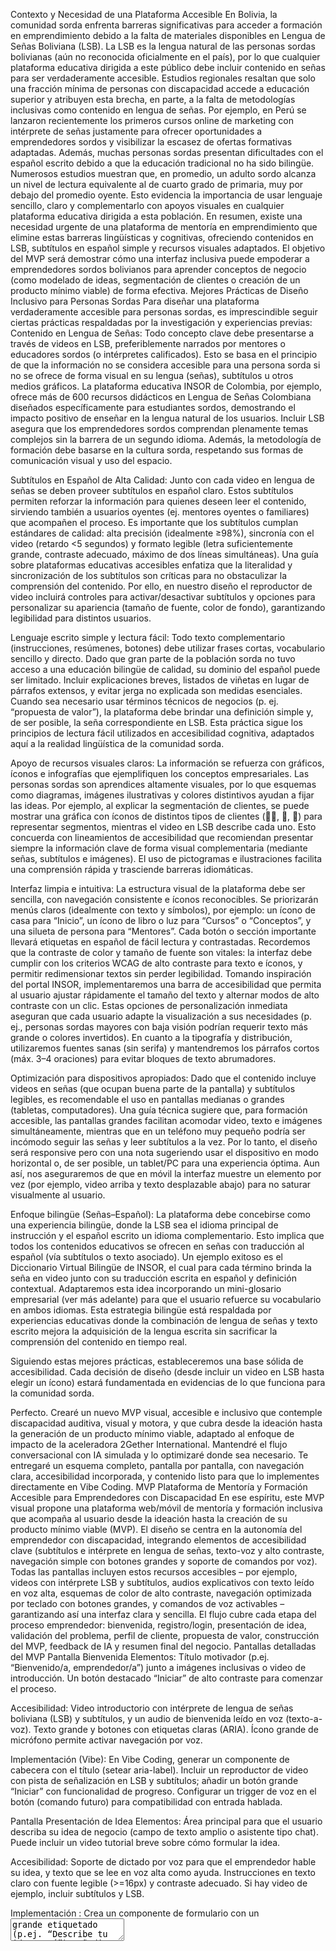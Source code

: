 Contexto y Necesidad de una Plataforma Accesible
En Bolivia, la comunidad sorda enfrenta barreras significativas para acceder a formación en emprendimiento debido a la falta de materiales disponibles en Lengua de Señas Boliviana (LSB). La LSB es la lengua natural de las personas sordas bolivianas (aún no reconocida oficialmente en el país), por lo que cualquier plataforma educativa dirigida a este público debe incluir contenido en señas para ser verdaderamente accesible. Estudios regionales resaltan que solo una fracción mínima de personas con discapacidad accede a educación superior y atribuyen esta brecha, en parte, a la falta de metodologías inclusivas como contenido en lengua de señas. Por ejemplo, en Perú se lanzaron recientemente los primeros cursos online de marketing con intérprete de señas justamente para ofrecer oportunidades a emprendedores sordos y visibilizar la escasez de ofertas formativas adaptadas.
Además, muchas personas sordas presentan dificultades con el español escrito debido a que la educación tradicional no ha sido bilingüe. Numerosos estudios muestran que, en promedio, un adulto sordo alcanza un nivel de lectura equivalente al de cuarto grado de primaria, muy por debajo del promedio oyente. Esto evidencia la importancia de usar lenguaje sencillo, claro y complementarlo con apoyos visuales en cualquier plataforma educativa dirigida a esta población. En resumen, existe una necesidad urgente de una plataforma de mentoría en emprendimiento que elimine estas barreras lingüísticas y cognitivas, ofreciendo contenidos en LSB, subtítulos en español simple y recursos visuales adaptados. El objetivo del MVP será demostrar cómo una interfaz inclusiva puede empoderar a emprendedores sordos bolivianos para aprender conceptos de negocio (como modelado de ideas, segmentación de clientes o creación de un producto mínimo viable) de forma efectiva.
Mejores Prácticas de Diseño Inclusivo para Personas Sordas
Para diseñar una plataforma verdaderamente accesible para personas sordas, es imprescindible seguir ciertas prácticas respaldadas por la investigación y experiencias previas:
Contenido en Lengua de Señas: Todo concepto clave debe presentarse a través de videos en LSB, preferiblemente narrados por mentores o educadores sordos (o intérpretes calificados). Esto se basa en el principio de que la información no se considera accesible para una persona sorda si no se ofrece de forma visual en su lengua (señas), subtítulos u otros medios gráficos. La plataforma educativa INSOR de Colombia, por ejemplo, ofrece más de 600 recursos didácticos en Lengua de Señas Colombiana diseñados específicamente para estudiantes sordos, demostrando el impacto positivo de enseñar en la lengua natural de los usuarios. Incluir LSB asegura que los emprendedores sordos comprendan plenamente temas complejos sin la barrera de un segundo idioma. Además, la metodología de formación debe basarse en la cultura sorda, respetando sus formas de comunicación visual y uso del espacio.


Subtítulos en Español de Alta Calidad: Junto con cada video en lengua de señas se deben proveer subtítulos en español claro. Estos subtítulos permiten reforzar la información para quienes deseen leer el contenido, sirviendo también a usuarios oyentes (ej. mentores oyentes o familiares) que acompañen el proceso. Es importante que los subtítulos cumplan estándares de calidad: alta precisión (idealmente ≥98%), sincronía con el video (retardo <5 segundos) y formato legible (letra suficientemente grande, contraste adecuado, máximo de dos líneas simultáneas). Una guía sobre plataformas educativas accesibles enfatiza que la literalidad y sincronización de los subtítulos son críticas para no obstaculizar la comprensión del contenido. Por ello, en nuestro diseño el reproductor de video incluirá controles para activar/desactivar subtítulos y opciones para personalizar su apariencia (tamaño de fuente, color de fondo), garantizando legibilidad para distintos usuarios.


Lenguaje escrito simple y lectura fácil: Todo texto complementario (instrucciones, resúmenes, botones) debe utilizar frases cortas, vocabulario sencillo y directo. Dado que gran parte de la población sorda no tuvo acceso a una educación bilingüe de calidad, su dominio del español puede ser limitado. Incluir explicaciones breves, listados de viñetas en lugar de párrafos extensos, y evitar jerga no explicada son medidas esenciales. Cuando sea necesario usar términos técnicos de negocios (p. ej. “propuesta de valor”), la plataforma debe brindar una definición simple y, de ser posible, la seña correspondiente en LSB. Esta práctica sigue los principios de lectura fácil utilizados en accesibilidad cognitiva, adaptados aquí a la realidad lingüística de la comunidad sorda.


Apoyo de recursos visuales claros: La información se refuerza con gráficos, íconos e infografías que ejemplifiquen los conceptos empresariales. Las personas sordas son aprendices altamente visuales, por lo que esquemas como diagramas, imágenes ilustrativas y colores distintivos ayudan a fijar las ideas. Por ejemplo, al explicar la segmentación de clientes, se puede mostrar una gráfica con íconos de distintos tipos de clientes (👨‍💼, 🧒, 🏫) para representar segmentos, mientras el video en LSB describe cada uno. Esto concuerda con lineamientos de accesibilidad que recomiendan presentar siempre la información clave de forma visual complementaria (mediante señas, subtítulos e imágenes). El uso de pictogramas e ilustraciones facilita una comprensión rápida y trasciende barreras idiomáticas.


Interfaz limpia e intuitiva: La estructura visual de la plataforma debe ser sencilla, con navegación consistente e íconos reconocibles. Se priorizarán menús claros (idealmente con texto y símbolos), por ejemplo: un ícono de casa para “Inicio”, un ícono de libro o luz para “Cursos” o “Conceptos”, y una silueta de persona para “Mentores”. Cada botón o sección importante llevará etiquetas en español de fácil lectura y contrastadas. Recordemos que la contraste de color y tamaño de fuente son vitales: la interfaz debe cumplir con los criterios WCAG de alto contraste para texto e íconos, y permitir redimensionar textos sin perder legibilidad. Tomando inspiración del portal INSOR, implementaremos una barra de accesibilidad que permita al usuario ajustar rápidamente el tamaño del texto y alternar modos de alto contraste con un clic. Estas opciones de personalización inmediata aseguran que cada usuario adapte la visualización a sus necesidades (p. ej., personas sordas mayores con baja visión podrían requerir texto más grande o colores invertidos). En cuanto a la tipografía y distribución, utilizaremos fuentes sanas (sin serifa) y mantendremos los párrafos cortos (máx. 3–4 oraciones) para evitar bloques de texto abrumadores.


Optimización para dispositivos apropiados: Dado que el contenido incluye videos en señas (que ocupan buena parte de la pantalla) y subtítulos legibles, es recomendable el uso en pantallas medianas o grandes (tabletas, computadores). Una guía técnica sugiere que, para formación accesible, las pantallas grandes facilitan acomodar video, texto e imágenes simultáneamente, mientras que en un teléfono muy pequeño podría ser incómodo seguir las señas y leer subtítulos a la vez. Por lo tanto, el diseño será responsive pero con una nota sugeriendo usar el dispositivo en modo horizontal o, de ser posible, un tablet/PC para una experiencia óptima. Aun así, nos aseguraremos de que en móvil la interfaz muestre un elemento por vez (por ejemplo, video arriba y texto desplazable abajo) para no saturar visualmente al usuario.


Enfoque bilingüe (Señas–Español): La plataforma debe concebirse como una experiencia bilingüe, donde la LSB sea el idioma principal de instrucción y el español escrito un idioma complementario. Esto implica que todos los contenidos educativos se ofrecen en señas con traducción al español (vía subtítulos o texto asociado). Un ejemplo exitoso es el Diccionario Virtual Bilingüe de INSOR, el cual para cada término brinda la seña en video junto con su traducción escrita en español y definición contextual. Adaptaremos esta idea incorporando un mini-glosario empresarial (ver más adelante) para que el usuario refuerce su vocabulario en ambos idiomas. Esta estrategia bilingüe está respaldada por experiencias educativas donde la combinación de lengua de señas y texto escrito mejora la adquisición de la lengua escrita sin sacrificar la comprensión del contenido en tiempo real.


Siguiendo estas mejores prácticas, estableceremos una base sólida de accesibilidad. Cada decisión de diseño (desde incluir un video en LSB hasta elegir un ícono) estará fundamentada en evidencias de lo que funciona para la comunidad sorda. 

Perfecto. Crearé un nuevo MVP visual, accesible e inclusivo que contemple discapacidad auditiva, visual y motora, y que cubra desde la ideación hasta la generación de un producto mínimo viable, adaptado al enfoque de impacto de la aceleradora 2Gether International. Mantendré el flujo conversacional con IA simulada y lo optimizaré donde sea necesario. Te entregaré un esquema completo, pantalla por pantalla, con navegación clara, accesibilidad incorporada, y contenido listo para que lo implementes directamente en Vibe Coding.
MVP Plataforma de Mentoría y Formación Accesible para Emprendedores con Discapacidad
En ese espíritu, este MVP visual propone una plataforma web/móvil de mentoría y formación inclusiva que acompaña al usuario desde la ideación hasta la creación de su producto mínimo viable (MVP). El diseño se centra en la autonomía del emprendedor con discapacidad, integrando elementos de accesibilidad clave (subtítulos e intérprete en lengua de señas, texto-voz y alto contraste, navegación simple con botones grandes y soporte de comandos por voz). Todas las pantallas incluyen estos recursos accesibles – por ejemplo, videos con intérprete LSB y subtítulos, audios explicativos con texto leído en voz alta, esquemas de color de alto contraste, navegación optimizada por teclado con botones grandes, y comandos de voz activables – garantizando así una interfaz clara y sencilla. El flujo cubre cada etapa del proceso emprendedor: bienvenida, registro/login, presentación de idea, validación del problema, perfil de cliente, propuesta de valor, construcción del MVP, feedback de IA y resumen final del negocio.
Pantallas detalladas del MVP
Pantalla Bienvenida
Elementos: Título motivador (p.ej. “Bienvenido/a, emprendedor/a”) junto a imágenes inclusivas o video de introducción. Un botón destacado “Iniciar” de alto contraste para comenzar el proceso.


Accesibilidad: Video introductorio con intérprete de lengua de señas boliviana (LSB) y subtítulos, y un audio de bienvenida leído en voz (texto-a-voz). Texto grande y botones con etiquetas claras (ARIA). Ícono grande de micrófono permite activar navegación por voz.


Implementación (Vibe): En Vibe Coding, generar un componente de cabecera con el título (setear aria-label). Incluir un reproductor de video con pista de señalización en LSB y subtítulos; añadir un botón grande “Iniciar” con funcionalidad de progreso. Configurar un trigger de voz en el botón (comando futuro) para compatibilidad con entrada hablada.


Pantalla Presentación de Idea
Elementos: Área principal para que el usuario describa su idea de negocio (campo de texto amplio o asistente tipo chat). Puede incluir un video tutorial breve sobre cómo formular la idea.


Accesibilidad: Soporte de dictado por voz para que el emprendedor hable su idea, y texto que se lee en voz alta como ayuda. Instrucciones en texto claro con fuente legible (>=16px) y contraste adecuado. Si hay video de ejemplo, incluir subtítulos y LSB.


Implementación : Crea un componente de formulario con un <textarea> grande etiquetado (p.ej. “Describe tu idea aquí”). Añadir un botón de micrófono que active el dictado de voz. Generar un prompt que diga: “Pantalla de presentación de idea con guía por texto y voz, espacio grande para escribir y botón de grabación de voz”.


Pantalla Validación del Problema
Elementos: Serie de preguntas (o chat simulado) que guían al usuario a identificar y validar el problema central. Ejemplos de problemas comunes y campos para describir el propio.


Accesibilidad: La interacción tipo chat incluye lectura en voz de cada pregunta. Si se usa video explicativo, va con subtítulos y LSB. Las opciones de respuesta son botones grandes y con texto claro, fáciles de seleccionar.


Implementación: Genera un componente de diálogo donde la “IA mentora” pregunta: “¿Qué problema quieres resolver con tu idea?”. Mostrar cada mensaje de la IA en burbuja de chat con opción de reproducirlo en audio. Configurar botones de respuesta o campos de texto ampliados para que el usuario ingrese la descripción del problema.


Pantalla Perfil del Cliente
Elementos: Formulario o asistente para definir el cliente ideal (edad, ocupación, intereses, necesidades). Tal vez una plantilla visual de “buyer persona” con ilustraciones.


Accesibilidad: Todas las preguntas y opciones son leídas en voz alta. Las imágenes de ejemplo tienen texto alternativo. Campos de entrada con etiquetas claras y botones de selección grandes. Compatible con lectores de pantalla.


Implementación: Utiliza campos de formulario múltiples (p.ej. listas desplegables para rango de edad, casillas de intereses) con descripciones. “Crea pantalla de perfil de cliente con campos accesibles y ejemplos visuales”. Incluir botón de ayuda auditiva y fomentar el dictado por voz para completar campos.


Pantalla Propuesta de Valor
Elementos: Lienzo o plantilla para definir la propuesta de valor: qué ofrece el producto, cómo lo percibe el cliente y qué beneficios clave entrega. Secciones como “Problema resuelto”, “Solución ofrecida” y “Ventaja competitiva”.


Accesibilidad: Texto de guía en cada sección leído automáticamente. Colores con alto contraste entre fondos y texto. Iconos o imágenes acompañantes con descripciones auditivas y alt text. Ejemplos ilustrativos con subtítulos/LS si son videos.


Implementación: genera un diagrama interactivo (p.ej. mapa de propuesta de valor) con cuadros editables. “Diseña un canvas de propuesta de valor accesible, con campos grandes para texto y ayudas de voz”. Agregar funcionalidad para que la IA sugiera frases modelo tras cada entrada.


Pantalla Construcción del MVP
Elementos: Editor visual donde el usuario arma el prototipo mínimo: arrastrar componentes (botones, textos, imágenes) o seleccionar funcionalidades básicas de un menú. Representación esquemática del producto.


Accesibilidad: Cada componente arrastrable es lo suficientemente grande para tocar y tiene etiqueta audible. Las instrucciones se reproducen en voz. Diseño de alto contraste para distinguir áreas de acción.


Implementación: Crear un lienzo de prototipado con elementos predefinidos (ej. botón, campo de texto). “Construye una pantalla de prototipo MVP con componentes arrastrables accesibles”. Incluir parámetros para definir tamaño de hit area grande y comandos por voz para nombrar componentes.


Pantalla Retroalimentación de IA
Elementos: Chat interactivo donde la IA mentora responde a la información ingresada, ofreciendo feedback, sugerencias y próximas acciones en texto tipo conversación. Ej.: “¡Bien hecho! Ahora define tu plan de ventas”.


Accesibilidad: Cada mensaje de la IA puede escucharse en audio. Además, incluir subtítulos para cualquier componente audiovisual y una ventana emergente con intérprete LSB si es un video. El usuario puede escribir o usar comando de voz para responder.


Implementación: Utiliza un componente de chat (burbuja de diálogo). Programar respuestas predefinidas de la IA tras cada paso. “Simula asistente IA que da feedback paso a paso, con texto leído en voz alta”. Asegurar que cada burbuja de IA tenga asociado un botón de reproducción de audio.


Pantalla Resumen Visual del Negocio
Elementos: Vista final con un resumen gráfico del plan: idea principal, cliente clave, propuesta de valor y próximos pasos. Puede incluir gráficos simples o íconos y un párrafo breve.


Accesibilidad: Textos resumen en fuente grande y clara, con contraste alto. Botón de “Escuchar Resumen” que reproduce por voz el contenido completo. Cada gráfico tiene texto alternativo; posibilidad de descargar un PDF accesible.


Implementación: diseñar una página con secciones tipo “tarjetas” para cada elemento clave. “Genera pantalla de resumen de negocio, con secciones contrastadas y botón de audio para narrar el resumen”. Incluir etiquetas visibles y enlaces grandes.


Recursos Didácticos Accesibles (Extra)
Videos y audios de ayuda: En cada módulo existe un botón de “Ayuda” que abre un video tutorial subtitulado y con intérprete LSB, explicando la etapa actual. Estos videos cumplen WCAG 2.2 (subtítulos y transcripciones obligatorias para contenidos en LS). También hay grabaciones de audio que explican cada función para acompañar al usuario.


Navegación homogénea: En todo el flujo, cada botón e ícono está identificado con una etiqueta clara (p.ej. aria-label) que comunica su funcionalidad. La plataforma permite moverse fluidamente entre pantallas usando teclado y comandos de voz.


Propósito del MVP: Se incluye en la pantalla inicial un texto introductorio explicando el objetivo de la aplicación: empoderar emprendedores con discapacidad para que desarrollen su idea de negocio de manera autónoma y accesible, alineado con los criterios de 2Gether International.


Cada pantalla y componente esta diseñado pensando en la inclusión: se prioriza la usabilidad, la autonomía del usuario y la eliminación de barreras.
Contexto y Necesidad de una Plataforma Accesible
En Bolivia, la comunidad sorda enfrenta barreras significativas para acceder a formación en emprendimiento debido a la falta de materiales disponibles en Lengua de Señas Boliviana (LSB). La LSB es la lengua natural de las personas sordas bolivianas (aún no reconocida oficialmente en el país), por lo que cualquier plataforma educativa dirigida a este público debe incluir contenido en señas para ser verdaderamente accesible. Estudios regionales resaltan que solo una fracción mínima de personas con discapacidad accede a educación superior y atribuyen esta brecha, en parte, a la falta de metodologías inclusivas como contenido en lengua de señas. Por ejemplo, en Perú se lanzaron recientemente los primeros cursos online de marketing con intérprete de señas justamente para ofrecer oportunidades a emprendedores sordos y visibilizar la escasez de ofertas formativas adaptadas.
Además, muchas personas sordas presentan dificultades con el español escrito debido a que la educación tradicional no ha sido bilingüe. Numerosos estudios muestran que, en promedio, un adulto sordo alcanza un nivel de lectura equivalente al de cuarto grado de primaria, muy por debajo del promedio oyente. Esto evidencia la importancia de usar lenguaje sencillo, claro y complementarlo con apoyos visuales en cualquier plataforma educativa dirigida a esta población. En resumen, existe una necesidad urgente de una plataforma de mentoría en emprendimiento que elimine estas barreras lingüísticas y cognitivas, ofreciendo contenidos en LSB, subtítulos en español simple y recursos visuales adaptados. El objetivo del MVP será demostrar cómo una interfaz inclusiva puede empoderar a emprendedores sordos bolivianos para aprender conceptos de negocio (como modelado de ideas, segmentación de clientes o creación de un producto mínimo viable) de forma efectiva.
Mejores Prácticas de Diseño Inclusivo para Personas Sordas
Para diseñar una plataforma verdaderamente accesible para personas sordas, es imprescindible seguir ciertas prácticas respaldadas por la investigación y experiencias previas:
Contenido en Lengua de Señas: Todo concepto clave debe presentarse a través de videos en LSB, preferiblemente narrados por mentores o educadores sordos (o intérpretes calificados). Esto se basa en el principio de que la información no se considera accesible para una persona sorda si no se ofrece de forma visual en su lengua (señas), subtítulos u otros medios gráficos. La plataforma educativa INSOR de Colombia, por ejemplo, ofrece más de 600 recursos didácticos en Lengua de Señas Colombiana diseñados específicamente para estudiantes sordos, demostrando el impacto positivo de enseñar en la lengua natural de los usuarios. Incluir LSB asegura que los emprendedores sordos comprendan plenamente temas complejos sin la barrera de un segundo idioma. Además, la metodología de formación debe basarse en la cultura sorda, respetando sus formas de comunicación visual y uso del espacio.


Subtítulos en Español de Alta Calidad: Junto con cada video en lengua de señas se deben proveer subtítulos en español claro. Estos subtítulos permiten reforzar la información para quienes deseen leer el contenido, sirviendo también a usuarios oyentes (ej. mentores oyentes o familiares) que acompañen el proceso. Es importante que los subtítulos cumplan estándares de calidad: alta precisión (idealmente ≥98%), sincronía con el video (retardo <5 segundos) y formato legible (letra suficientemente grande, contraste adecuado, máximo de dos líneas simultáneas). Una guía sobre plataformas educativas accesibles enfatiza que la literalidad y sincronización de los subtítulos son críticas para no obstaculizar la comprensión del contenido. Por ello, en nuestro diseño el reproductor de video incluirá controles para activar/desactivar subtítulos y opciones para personalizar su apariencia (tamaño de fuente, color de fondo), garantizando legibilidad para distintos usuarios.


Lenguaje escrito simple y lectura fácil: Todo texto complementario (instrucciones, resúmenes, botones) debe utilizar frases cortas, vocabulario sencillo y directo. Dado que gran parte de la población sorda no tuvo acceso a una educación bilingüe de calidad, su dominio del español puede ser limitado. Incluir explicaciones breves, listados de viñetas en lugar de párrafos extensos, y evitar jerga no explicada son medidas esenciales. Cuando sea necesario usar términos técnicos de negocios (p. ej. “propuesta de valor”), la plataforma debe brindar una definición simple y, de ser posible, la seña correspondiente en LSB. Esta práctica sigue los principios de lectura fácil utilizados en accesibilidad cognitiva, adaptados aquí a la realidad lingüística de la comunidad sorda.


Apoyo de recursos visuales claros: La información se refuerza con gráficos, íconos e infografías que ejemplifiquen los conceptos empresariales. Las personas sordas son aprendices altamente visuales, por lo que esquemas como diagramas, imágenes ilustrativas y colores distintivos ayudan a fijar las ideas. Por ejemplo, al explicar la segmentación de clientes, se puede mostrar una gráfica con íconos de distintos tipos de clientes (👨‍💼, 🧒, 🏫) para representar segmentos, mientras el video en LSB describe cada uno. Esto concuerda con lineamientos de accesibilidad que recomiendan presentar siempre la información clave de forma visual complementaria (mediante señas, subtítulos e imágenes). El uso de pictogramas e ilustraciones facilita una comprensión rápida y trasciende barreras idiomáticas.


Interfaz limpia e intuitiva: La estructura visual de la plataforma debe ser sencilla, con navegación consistente e íconos reconocibles. Se priorizarán menús claros (idealmente con texto y símbolos), por ejemplo: un ícono de casa para “Inicio”, un ícono de libro o luz para “Cursos” o “Conceptos”, y una silueta de persona para “Mentores”. Cada botón o sección importante llevará etiquetas en español de fácil lectura y contrastadas. Recordemos que la contraste de color y tamaño de fuente son vitales: la interfaz debe cumplir con los criterios WCAG de alto contraste para texto e íconos, y permitir redimensionar textos sin perder legibilidad. Tomando inspiración del portal INSOR, implementaremos una barra de accesibilidad que permita al usuario ajustar rápidamente el tamaño del texto y alternar modos de alto contraste con un clic. Estas opciones de personalización inmediata aseguran que cada usuario adapte la visualización a sus necesidades (p. ej., personas sordas mayores con baja visión podrían requerir texto más grande o colores invertidos). En cuanto a la tipografía y distribución, utilizaremos fuentes sanas (sin serifa) y mantendremos los párrafos cortos (máx. 3–4 oraciones) para evitar bloques de texto abrumadores.


Optimización para dispositivos apropiados: Dado que el contenido incluye videos en señas (que ocupan buena parte de la pantalla) y subtítulos legibles, es recomendable el uso en pantallas medianas o grandes (tabletas, computadores). Una guía técnica sugiere que, para formación accesible, las pantallas grandes facilitan acomodar video, texto e imágenes simultáneamente, mientras que en un teléfono muy pequeño podría ser incómodo seguir las señas y leer subtítulos a la vez. Por lo tanto, el diseño será responsive pero con una nota sugeriendo usar el dispositivo en modo horizontal o, de ser posible, un tablet/PC para una experiencia óptima. Aun así, nos aseguraremos de que en móvil la interfaz muestre un elemento por vez (por ejemplo, video arriba y texto desplazable abajo) para no saturar visualmente al usuario.


Enfoque bilingüe (Señas–Español): La plataforma debe concebirse como una experiencia bilingüe, donde la LSB sea el idioma principal de instrucción y el español escrito un idioma complementario. Esto implica que todos los contenidos educativos se ofrecen en señas con traducción al español (vía subtítulos o texto asociado). Un ejemplo exitoso es el Diccionario Virtual Bilingüe de INSOR, el cual para cada término brinda la seña en video junto con su traducción escrita en español y definición contextual. Adaptaremos esta idea incorporando un mini-glosario empresarial (ver más adelante) para que el usuario refuerce su vocabulario en ambos idiomas. Esta estrategia bilingüe está respaldada por experiencias educativas donde la combinación de lengua de señas y texto escrito mejora la adquisición de la lengua escrita sin sacrificar la comprensión del contenido en tiempo real.


Siguiendo estas mejores prácticas, estableceremos una base sólida de accesibilidad. Cada decisión de diseño (desde incluir un video en LSB hasta elegir un ícono) estará fundamentada en evidencias de lo que funciona para la comunidad sorda. 

Perfecto. Crearé un nuevo MVP visual, accesible e inclusivo que contemple discapacidad auditiva, visual y motora, y que cubra desde la ideación hasta la generación de un producto mínimo viable, adaptado al enfoque de impacto de la aceleradora 2Gether International. Mantendré el flujo conversacional con IA simulada y lo optimizaré donde sea necesario. Te entregaré un esquema completo, pantalla por pantalla, con navegación clara, accesibilidad incorporada, y contenido listo para que lo implementes directamente en Vibe Coding.
MVP Plataforma de Mentoría y Formación Accesible para Emprendedores con Discapacidad
En ese espíritu, este MVP visual propone una plataforma web/móvil de mentoría y formación inclusiva que acompaña al usuario desde la ideación hasta la creación de su producto mínimo viable (MVP). El diseño se centra en la autonomía del emprendedor con discapacidad, integrando elementos de accesibilidad clave (subtítulos e intérprete en lengua de señas, texto-voz y alto contraste, navegación simple con botones grandes y soporte de comandos por voz). Todas las pantallas incluyen estos recursos accesibles – por ejemplo, videos con intérprete LSB y subtítulos, audios explicativos con texto leído en voz alta, esquemas de color de alto contraste, navegación optimizada por teclado con botones grandes, y comandos de voz activables – garantizando así una interfaz clara y sencilla. El flujo cubre cada etapa del proceso emprendedor: bienvenida, registro/login, presentación de idea, validación del problema, perfil de cliente, propuesta de valor, construcción del MVP, feedback de IA y resumen final del negocio.
Pantallas detalladas del MVP
Pantalla Bienvenida
Elementos: Título motivador (p.ej. “Bienvenido/a, emprendedor/a”) junto a imágenes inclusivas o video de introducción. Un botón destacado “Iniciar” de alto contraste para comenzar el proceso.


Accesibilidad: Video introductorio con intérprete de lengua de señas boliviana (LSB) y subtítulos, y un audio de bienvenida leído en voz (texto-a-voz). Texto grande y botones con etiquetas claras (ARIA). Ícono grande de micrófono permite activar navegación por voz.


Implementación (Vibe): En Vibe Coding, generar un componente de cabecera con el título (setear aria-label). Incluir un reproductor de video con pista de señalización en LSB y subtítulos; añadir un botón grande “Iniciar” con funcionalidad de progreso. Configurar un trigger de voz en el botón (comando futuro) para compatibilidad con entrada hablada.


Pantalla Presentación de Idea
Elementos: Área principal para que el usuario describa su idea de negocio (campo de texto amplio o asistente tipo chat). Puede incluir un video tutorial breve sobre cómo formular la idea.


Accesibilidad: Soporte de dictado por voz para que el emprendedor hable su idea, y texto que se lee en voz alta como ayuda. Instrucciones en texto claro con fuente legible (>=16px) y contraste adecuado. Si hay video de ejemplo, incluir subtítulos y LSB.


Implementación : Crea un componente de formulario con un <textarea> grande etiquetado (p.ej. “Describe tu idea aquí”). Añadir un botón de micrófono que active el dictado de voz. Generar un prompt que diga: “Pantalla de presentación de idea con guía por texto y voz, espacio grande para escribir y botón de grabación de voz”.


Pantalla Validación del Problema
Elementos: Serie de preguntas (o chat simulado) que guían al usuario a identificar y validar el problema central. Ejemplos de problemas comunes y campos para describir el propio.


Accesibilidad: La interacción tipo chat incluye lectura en voz de cada pregunta. Si se usa video explicativo, va con subtítulos y LSB. Las opciones de respuesta son botones grandes y con texto claro, fáciles de seleccionar.


Implementación: Genera un componente de diálogo donde la “IA mentora” pregunta: “¿Qué problema quieres resolver con tu idea?”. Mostrar cada mensaje de la IA en burbuja de chat con opción de reproducirlo en audio. Configurar botones de respuesta o campos de texto ampliados para que el usuario ingrese la descripción del problema.


Pantalla Perfil del Cliente
Elementos: Formulario o asistente para definir el cliente ideal (edad, ocupación, intereses, necesidades). Tal vez una plantilla visual de “buyer persona” con ilustraciones.


Accesibilidad: Todas las preguntas y opciones son leídas en voz alta. Las imágenes de ejemplo tienen texto alternativo. Campos de entrada con etiquetas claras y botones de selección grandes. Compatible con lectores de pantalla.


Implementación: Utiliza campos de formulario múltiples (p.ej. listas desplegables para rango de edad, casillas de intereses) con descripciones. “Crea pantalla de perfil de cliente con campos accesibles y ejemplos visuales”. Incluir botón de ayuda auditiva y fomentar el dictado por voz para completar campos.


Pantalla Propuesta de Valor
Elementos: Lienzo o plantilla para definir la propuesta de valor: qué ofrece el producto, cómo lo percibe el cliente y qué beneficios clave entrega. Secciones como “Problema resuelto”, “Solución ofrecida” y “Ventaja competitiva”.


Accesibilidad: Texto de guía en cada sección leído automáticamente. Colores con alto contraste entre fondos y texto. Iconos o imágenes acompañantes con descripciones auditivas y alt text. Ejemplos ilustrativos con subtítulos/LS si son videos.


Implementación: genera un diagrama interactivo (p.ej. mapa de propuesta de valor) con cuadros editables. “Diseña un canvas de propuesta de valor accesible, con campos grandes para texto y ayudas de voz”. Agregar funcionalidad para que la IA sugiera frases modelo tras cada entrada.


Pantalla Construcción del MVP
Elementos: Editor visual donde el usuario arma el prototipo mínimo: arrastrar componentes (botones, textos, imágenes) o seleccionar funcionalidades básicas de un menú. Representación esquemática del producto.


Accesibilidad: Cada componente arrastrable es lo suficientemente grande para tocar y tiene etiqueta audible. Las instrucciones se reproducen en voz. Diseño de alto contraste para distinguir áreas de acción.


Implementación: Crear un lienzo de prototipado con elementos predefinidos (ej. botón, campo de texto). “Construye una pantalla de prototipo MVP con componentes arrastrables accesibles”. Incluir parámetros para definir tamaño de hit area grande y comandos por voz para nombrar componentes.


Pantalla Retroalimentación de IA
Elementos: Chat interactivo donde la IA mentora responde a la información ingresada, ofreciendo feedback, sugerencias y próximas acciones en texto tipo conversación. Ej.: “¡Bien hecho! Ahora define tu plan de ventas”.


Accesibilidad: Cada mensaje de la IA puede escucharse en audio. Además, incluir subtítulos para cualquier componente audiovisual y una ventana emergente con intérprete LSB si es un video. El usuario puede escribir o usar comando de voz para responder.


Implementación: Utiliza un componente de chat (burbuja de diálogo). Programar respuestas predefinidas de la IA tras cada paso. “Simula asistente IA que da feedback paso a paso, con texto leído en voz alta”. Asegurar que cada burbuja de IA tenga asociado un botón de reproducción de audio.


Pantalla Resumen Visual del Negocio
Elementos: Vista final con un resumen gráfico del plan: idea principal, cliente clave, propuesta de valor y próximos pasos. Puede incluir gráficos simples o íconos y un párrafo breve.


Accesibilidad: Textos resumen en fuente grande y clara, con contraste alto. Botón de “Escuchar Resumen” que reproduce por voz el contenido completo. Cada gráfico tiene texto alternativo; posibilidad de descargar un PDF accesible.


Implementación: diseñar una página con secciones tipo “tarjetas” para cada elemento clave. “Genera pantalla de resumen de negocio, con secciones contrastadas y botón de audio para narrar el resumen”. Incluir etiquetas visibles y enlaces grandes.


Recursos Didácticos Accesibles (Extra)
Videos y audios de ayuda: En cada módulo existe un botón de “Ayuda” que abre un video tutorial subtitulado y con intérprete LSB, explicando la etapa actual. Estos videos cumplen WCAG 2.2 (subtítulos y transcripciones obligatorias para contenidos en LS). También hay grabaciones de audio que explican cada función para acompañar al usuario.


Navegación homogénea: En todo el flujo, cada botón e ícono está identificado con una etiqueta clara (p.ej. aria-label) que comunica su funcionalidad. La plataforma permite moverse fluidamente entre pantallas usando teclado y comandos de voz.


Propósito del MVP: Se incluye en la pantalla inicial un texto introductorio explicando el objetivo de la aplicación: empoderar emprendedores con discapacidad para que desarrollen su idea de negocio de manera autónoma y accesible, alineado con los criterios de 2Gether International.


Cada pantalla y componente esta diseñado pensando en la inclusión: se prioriza la usabilidad, la autonomía del usuario y la eliminación de barreras.
